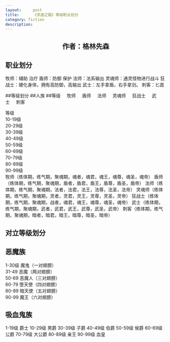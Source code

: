 ```yaml
---
layout:     post
title:      《求虐之路》等级职业划分
category: fiction
description:
---
```


## <center>作者：格林先森</center>

## 职业划分
牧师：辅助 治疗
盾师：防御 保护 
法师：法系输出
灵魂师：通灵怪物进行战斗
狂战士：硬化身体，拥有高防御，高输出
武士：左手拿盾，右手拿剑。
刺客：匕首

##等级划分
##人族
##等级&nbsp;&nbsp;&nbsp;&nbsp;&nbsp;牧师&nbsp;&nbsp;&nbsp;&nbsp;&nbsp;盾师&nbsp;&nbsp;&nbsp;&nbsp;&nbsp;法师&nbsp;&nbsp;&nbsp;&nbsp;&nbsp;灵魂师&nbsp;&nbsp;&nbsp;&nbsp;&nbsp;狂战士&nbsp;&nbsp;&nbsp;&nbsp;&nbsp;武士&nbsp;&nbsp;&nbsp;&nbsp;&nbsp;刺客                                       

等级                                                                          
10-19级                                                        
20-29级                                                       
30-39级                                                       
40-49级                                                       
50-59级                                                       
60-69级                                                       
70-79级                                                       
80-89级                                                       
90-99级                                                             
牧师（练体期，练气期，聚魂期，魂者，魂君，魂王，魂尊，魂圣，魂帝）
盾师（练体期，练气期，聚魂期，盾者，盾君，盾王，盾尊，盾圣，盾帝）
法师（练体期，练气期，聚魂期，法者，法君，法王，法尊，法圣，法帝）
灵魂师（练体期，练气期，聚魂期，灵者，灵君，灵王，灵尊，灵圣，灵帝）
狂战士（练体期，练气期，聚魂期，战者，魂君，魂王，魂尊，魂圣，魂帝）
武士（练体期，练气期，聚魂期，武者，武君，武王，武尊，武圣，武帝）
刺客（练体期，练气期，聚魂期，暗者，暗君，暗王，暗尊，暗圣，暗帝）


## 对立等级划分
## 恶魔族                                         
1-30级       魔鬼（一对翅膀）                                  
31-49        恶魔（两对翅膀）                                    
50-69        恶魔人（三对翅膀）                                
60-79        堕天使（四对翅膀）                               
80-89        暗天使（五对翅膀）                               
90-99        魔王（六对翅膀）                                    

## 吸血鬼族
1-19级   爵士
10-29级  男爵
30-39级  子爵 
40-49级  伯爵
50-59级  侯爵
60-69级  公爵
70-79级  大公爵
80-89级  亲王
90-99级  血皇